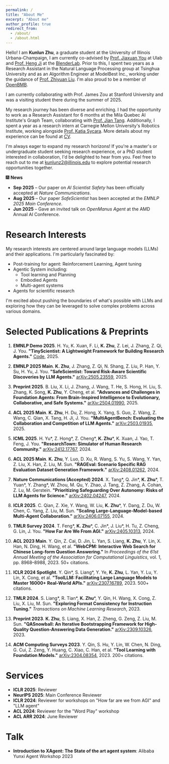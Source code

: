 ```yaml
---
permalink: /
title: "About Me"
excerpt: "About me"
author_profile: true
redirect_from: 
  - /about/
  - /about.html
---
```


Hello! I am **Kunlun Zhu**, a graduate student at the University of Illinois Urbana-Champaign, I am currently co-advised by [Prof. Jiaxuan You](https://cs.stanford.edu/people/jiaxuan/) at Ulab and [Prof. Heng Ji](https://blender.cs.illinois.edu/hengji.html) at the [BlenderLab](https://blender.cs.illinois.edu/index.html). Prior to this, I spent two years as a Research Assistant in the Natural Language Processing group at Tsinghua University and as an Algorithm Engineer at ModelBest Inc., working under the guidance of [Prof. Zhiyuan Liu](https://lzy.thunlp.org/). I'm also proud to be a member of [OpenBMB](https://www.openbmb.cn/en/about-us).

I am currently collaborating with Prof. James Zou at Stanford University and was a visiting student there during the summer of 2025.

My research journey has been diverse and enriching. I had the opportunity to work as a Research Assistant for 6 months at the Mila Quebec AI Institute's Graph Team, collaborating with [Prof. Jian Tang](https://jian-tang.com/). Additionally, I spent a year as a research intern at Carnegie Mellon University's Robotics Institute, working alongside [Prof. Katia Sycara](https://www.cs.cmu.edu/~sycara/). More details about my experience can be found at [CV](https://github.com/Kunlun-Zhu/Kunlun-Zhu/blob/main/Kunlun_Zhu_Resume_0914.pdf). 

I'm always eager to expand my research horizons! If you're a master's or undergraduate student seeking research experience, or a PhD student interested in collaboration, I'd be delighted to hear from you. Feel free to reach out to me at <kunlunz2@illinois.edu> to explore potential research opportunities together.

🎆 **News**

- **Sep 2025** – Our paper on *AI Scientist Safety* has been officially accepted at *Nature Communications*.  
- **Aug 2025** – Our paper *SafeScientist* has been accepted at the *EMNLP 2025 Main Conference*.  
- **Jun 2025** – Gave an invited talk on *OpenManus Agent* at the AMD Annual AI Conference.  



Research Interests
======
My research interests are centered around large language models (LLMs) and their applications. I'm particularly fascinated by:

- Post-training for agent: Reinforcement Learning, Agent tuning
- Agentic System including:
  - Tool learning and Planning
  - Embodied Agents
  - Multi-agent systems
- Agents for scientific research

I'm excited about pushing the boundaries of what's possible with LLMs and exploring how they can be leveraged to solve complex problems across various domains.

Selected Publications & Preprints
======
1. **EMNLP Demo 2025**. H. Yu, K. Xuan, F. Li, **K. Zhu**, Z. Lei, J. Zhang, Z. Qi, J. You. **"TinyScientist: A Lightweight Framework for Building Research Agents."** [Code](https://github.com/ulab-uiuc/tiny-scientist), 2025.

2. **EMNLP 2025 Main**. **K. Zhu**, J. Zhang, Z. Qi, N. Shang, Z. Liu, P. Han, Y. Su, H. Yu, J. You. **"SafeScientist: Toward Risk-Aware Scientific Discoveries by LLM Agents."** [arXiv:2505.23559](https://arxiv.org/abs/2505.23559), 2025.

3. **Preprint 2025**. B. Liu, X. Li, J. Zhang, J. Wang, T. He, S. Hong, H. Liu, S. Zhang, K. Song, **K. Zhu**, Y. Cheng, et al. **"Advances and Challenges in Foundation Agents: From Brain-Inspired Intelligence to Evolutionary, Collaborative, and Safe Systems."** [arXiv:2504.01990](https://arxiv.org/abs/2504.01990), 2025.

4. **ACL 2025 Main**. **K. Zhu**, H. Du, Z. Hong, X. Yang, S. Guo, Z. Wang, Z. Wang, C. Qian, X. Tang, H. Ji, J. You. **"MultiAgentBench: Evaluating the Collaboration and Competition of LLM Agents."** [arXiv:2503.01935](https://arxiv.org/abs/2503.01935), 2025.

5. **ICML 2025**. H. Yu*, Z. Hong*, Z. Cheng*, **K. Zhu***, K. Xuan, J. Yao, T. Feng, J. You. **"ResearchTown: Simulator of Human Research Community."** [arXiv:2412.17767](https://arxiv.org/abs/2412.17767), 2024.

6. **ACL 2025 Main**. **K. Zhu**, Y. Luo, D. Xu, R. Wang, S. Yu, S. Wang, Y. Yan, Z. Liu, X. Han, Z. Liu, M. Sun. **"RAGEval: Scenario Specific RAG Evaluation Dataset Generation Framework."** [arXiv:2408.01262](https://arxiv.org/abs/2408.01262), 2024.

7. **Nature Communications (Accepted) 2024**. X. Tang*, Q. Jin*, **K. Zhu***, T. Yuan*, Y. Zhang*, W. Zhou, M. Qu, Y. Zhao, J. Tang, Z. Zhang, A. Cohan, Z. Lu, M. Gerstein. **"Prioritizing Safeguarding Over Autonomy: Risks of LLM Agents for Science."** [arXiv:2402.04247](https://arxiv.org/abs/2402.04247), 2024.

8. **ICLR 2025**. C. Qian, Z. Xie, Y. Wang, W. Liu, **K. Zhu***, Y. Dang, Z. Du, W. Chen, C. Yang, Z. Liu, M. Sun. **"Scaling Large-Language-Model-based Multi-Agent Collaboration."** [arXiv:2406.07155](https://arxiv.org/abs/2406.07155), 2024.

9. **TMLR Survey 2024**. T. Feng*, **K. Zhu***, C. Jin*, J. Liu*, H. Tu, Z. Cheng, G. Lin, J. You. **"How Far Are We From AGI."** [arXiv:2405.10313](https://arxiv.org/abs/2405.10313), 2024.

10. **ACL 2023 Main**. Y. Qin, Z. Cai, D. Jin, L. Yan, S. Liang, **K. Zhu**, Y. Lin, X. Han, N. Ding, H. Wang, et al. **"WebCPM: Interactive Web Search for Chinese Long-form Question Answering."** In *Proceedings of the 61st Annual Meeting of the Association for Computational Linguistics*, vol. 1, pp. 8968–8988, 2023. 50+ citations.

11. **ICLR 2024 Spotlight**. Y. Qin*, S. Liang*, Y. Ye, **K. Zhu**, L. Yan, Y. Lu, Y. Lin, X. Cong, et al. **"ToolLLM: Facilitating Large Language Models to Master 16000+ Real-World APIs."** [arXiv:2307.16789](https://arxiv.org/abs/2307.16789), 2023. 500+ citations.

12. **TMLR 2024**. S. Liang*, R. Tian*, **K. Zhu***, Y. Qin, H. Wang, X. Cong, Z. Liu, X. Liu, M. Sun. **"Exploring Format Consistency for Instruction Tuning."** *Transactions on Machine Learning Research*, 2023.

13. **Preprint 2023**. **K. Zhu**, S. Liang, X. Han, Z. Zheng, G. Zeng, Z. Liu, M. Sun. **"QASnowball: An Iterative Bootstrapping Framework for High-Quality Question-Answering Data Generation."** [arXiv:2309.10326](https://arxiv.org/abs/2309.10326), 2023.

14. **ACM Computing Surveys 2023**. Y. Qin, S. Hu, Y. Lin, W. Chen, N. Ding, G. Cui, Z. Zeng, Y. Huang, C. Xiao, C. Han, et al. **"Tool Learning with Foundation Models."** [arXiv:2304.08354](https://arxiv.org/abs/2304.08354), 2023. 200+ citations.

Services
======

- **ICLR 2025**: Reviewer
- **NeurIPS 2025**: Main Conference Reviewer
- **ICLR 2024**: Reviewer for workshops on "How far are we from AGI" and "LLM agent"
- **ACL 2024**: Reviewer for the "Word Play" workshop
- **ACL ARR 2024**: June Reviewer

Talk
======
- **Introduction to XAgent: The State of the art agent system**: Alibaba Yunxi Agent Workshop 2023

